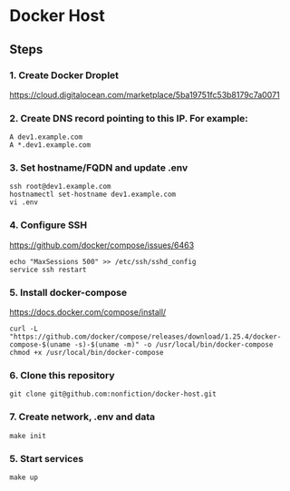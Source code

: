 # Docker Host

## Steps


### 1. Create Docker Droplet

  <https://cloud.digitalocean.com/marketplace/5ba19751fc53b8179c7a0071>

### 2. Create DNS record pointing to this IP. For example: 

  ```
  A dev1.example.com 
  A *.dev1.example.com
  ```

### 3. Set hostname/FQDN and update .env

  ```
  ssh root@dev1.example.com
  hostnamectl set-hostname dev1.example.com
  vi .env
  ```

### 4. Configure SSH

  <https://github.com/docker/compose/issues/6463>

  ```
  echo "MaxSessions 500" >> /etc/ssh/sshd_config
  service ssh restart
  ```

### 5. Install docker-compose

  <https://docs.docker.com/compose/install/>

  ```
  curl -L "https://github.com/docker/compose/releases/download/1.25.4/docker-compose-$(uname -s)-$(uname -m)" -o /usr/local/bin/docker-compose
  chmod +x /usr/local/bin/docker-compose
  ```

### 6. Clone this repository

  ```
  git clone git@github.com:nonfiction/docker-host.git
  ```

### 7. Create network, .env and data
  
  ```
  make init
  ```


### 5. Start services

  ```
  make up
  ```
